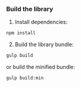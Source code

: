 ### Build the library

1. Install dependencies:
  ```bash
  npm install
  ```
2. Build the library bundle:
  ```bash
  gulp build
  ```
  or build the minified bundle:
  ```bash
  gulp build:min
  ```
